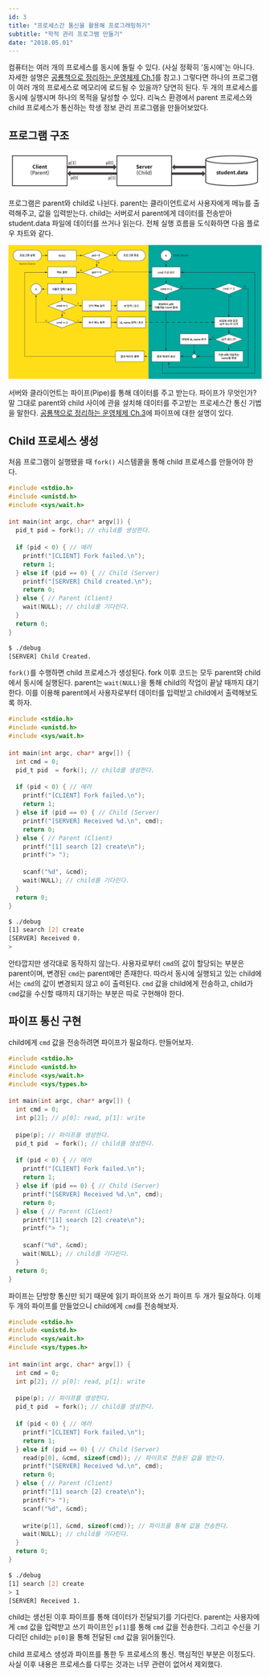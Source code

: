 ```yaml
---
id: 3
title: "프로세스간 통신을 활용해 프로그래밍하기"
subtitle: "학적 관리 프로그램 만들기"
date: "2018.05.01"
---
```


컴퓨터는 여러 개의 프로세스를 동시에 돌릴 수 있다. (사실 정확히 '동시에'는 아니다. 자세한 설명은 [공룡책으로 정리하는 운영체제 Ch.1](https://parksb.github.io/article/5.html)를 참고.) 그렇다면 하나의 프로그램이 여러 개의 프로세스로 메모리에 로드될 수 있을까? 당연히 된다. 두 개의 프로세스를 동시에 실행시며 하나의 목적을 달성할 수 있다. 리눅스 환경에서 parent 프로세스와 child 프로세스가 통신하는 학생 정보 관리 프로그램을 만들어보았다.

## 프로그램 구조

![프로그램 구조 도식화. 클라이언트와 서버가 파이프로 통신. 서버는 파일에 접근.](/images/43831555-7d8fb438-9b3f-11e8-96e0-ccfd782d089d.webp)

프로그램은 parent와 child로 나뉜다. parent는 클라이언트로서 사용자에게 메뉴를 출력해주고, 값을 입력받는다. child는 서버로서 parent에게 데이터를 전송받아 student.data 파일에 데이터를 쓰거나 읽는다. 전체 실행 흐름을 도식화하면 다음 플로우 차트와 같다.

![플로우 차트.](/images/43831554-7d0c6466-9b3f-11e8-8da3-a5c293503a5a.webp)

서버와 클라이언트는 파이프(Pipe)를 통해 데이터를 주고 받는다. 파이프가 무엇인가? 말 그대로 parent와 child 사이에 관을 설치해 데이터를 주고받는 프로세스간 통신 기법을 말한다. [공룡책으로 정리하는 운영체제 Ch.3](https://parksb.github.io/article/7.html)에 파이프에 대한 설명이 있다.

## Child 프로세스 생성

처음 프로그램이 실행됐을 때 `fork()` 시스템콜을 통해 child 프로세스를 만들어야 한다.

```c
#include <stdio.h>
#include <unistd.h>
#include <sys/wait.h>

int main(int argc, char* argv[]) {
  pid_t pid = fork(); // child를 생성한다.

  if (pid < 0) { // 에러
    printf("[CLIENT] Fork failed.\n");
    return 1;
  } else if (pid == 0) { // Child (Server)
    printf("[SERVER] Child created.\n");
    return 0;
  } else { // Parent (Client)
    wait(NULL); // child를 기다린다.
  }
  return 0;
}
```
```bash
$ ./debug
[SERVER] Child Created.
```

`fork()`를 수행하면 child 프로세스가 생성된다. fork 이후 코드는 모두 parent와 child에서 동시에 실행된다. parent는 `wait(NULL)`을 통해 child의 작업이 끝날 때까지 대기한다. 이를 이용해 parent에서 사용자로부터 데이터를 입력받고 child에서 출력해보도록 하자.

```c
#include <stdio.h>
#include <unistd.h>
#include <sys/wait.h>

int main(int argc, char* argv[]) {
  int cmd = 0;
  pid_t pid  = fork(); // child를 생성한다.

  if (pid < 0) { // 에러
    printf("[CLIENT] Fork failed.\n");
    return 1;
  } else if (pid == 0) { // Child (Server)
    printf("[SERVER] Received %d.\n", cmd);
    return 0;
  } else { // Parent (Client)
    printf("[1] search [2] create\n");
    printf("> ");

    scanf("%d", &cmd);
    wait(NULL); // child를 기다린다.
  }
  return 0;
}
```
```bash
$ ./debug
[1] search [2] create
[SERVER] Received 0.
>
```

안타깝지만 생각대로 동작하지 않는다. 사용자로부터 `cmd`의 값이 할당되는 부분은 parent이며, 변경된 `cmd`는 parent에만 존재한다. 따라서 동시에 실행되고 있는 child에서는 `cmd`의 값이 변경되지 않고 `0`이 출력된다. `cmd` 값을 child에게 전송하고, child가 `cmd`값을 수신할 때까지 대기하는 부분은 따로 구현해야 한다.

## 파이프 통신 구현

child에게 `cmd` 값을 전송하려면 파이프가 필요하다. 만들어보자.

```c
#include <stdio.h>
#include <unistd.h>
#include <sys/wait.h>
#include <sys/types.h>

int main(int argc, char* argv[]) {
  int cmd = 0;
  int p[2]; // p[0]: read, p[1]: write

  pipe(p); // 파이프를 생성한다.
  pid_t pid  = fork(); // child를 생성한다.

  if (pid < 0) { // 에러
    printf("[CLIENT] Fork failed.\n");
    return 1;
  } else if (pid == 0) { // Child (Server)
    printf("[SERVER] Received %d.\n", cmd);
    return 0;
  } else { // Parent (Client)
    printf("[1] search [2] create\n");
    printf("> ");

    scanf("%d", &cmd);
    wait(NULL); // child를 기다린다.
  }
  return 0;
}
```

파이프는 단방향 통신만 되기 때문에 읽기 파이프와 쓰기 파이프 두 개가 필요하다. 이제 두 개의 파이프를 만들었으니 child에게 `cmd`를 전송해보자.

```c
#include <stdio.h>
#include <unistd.h>
#include <sys/wait.h>
#include <sys/types.h>

int main(int argc, char* argv[]) {
  int cmd = 0;
  int p[2]; // p[0]: read, p[1]: write

  pipe(p); // 파이프를 생성한다.
  pid_t pid  = fork(); // child를 생성한다.

  if (pid < 0) { // 에러
    printf("[CLIENT] Fork failed.\n");
    return 1;
  } else if (pid == 0) { // Child (Server)
    read(p[0], &cmd, sizeof(cmd)); // 파이프로 전송된 값을 받는다.
    printf("[SERVER] Received %d.\n", cmd);
    return 0;
  } else { // Parent (Client)
    printf("[1] search [2] create\n");
    printf("> ");
    scanf("%d", &cmd);

    write(p[1], &cmd, sizeof(cmd)); // 파이프를 통해 값을 전송한다.
    wait(NULL); // child를 기다린다.
  }
  return 0;
}
```
```bash
$ ./debug
[1] search [2] create
> 1
[SERVER] Received 1.
```

child는 생선된 이후 파이프를 통해 데이터가 전달되기를 기다린다. parent는 사용자에게 `cmd` 값을 입력받고 쓰기 파이프인 `p[1]`를 통해 `cmd` 값을 전송한다. 그리고 수신을 기다리던 child는 `p[0]`을 통해 전달된 `cmd` 값을 읽어들인다.

child 프로세스 생성과 파이프를 통한 두 프로세스의 통신. 핵심적인 부분은 이정도다. 사실 이후 내용은 프로세스를 다루는 것과는 너무 관련이 없어서 제외했다.
